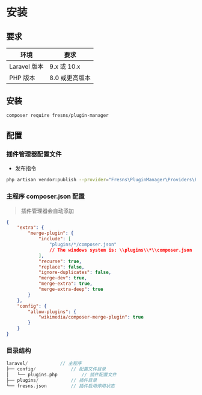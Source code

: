 # 安装

## 要求

| 环境 | 要求 |
| --- | --- |
| Laravel 版本 | 9.x 或 10.x |
| PHP 版本 | 8.0 或更高版本 |

## 安装

```bash
composer require fresns/plugin-manager
```

## 配置

### 插件管理器配置文件

- 发布指令

```bash
php artisan vendor:publish --provider="Fresns\PluginManager\Providers\PluginServiceProvider"
```

### 主程序 composer.json 配置

> 插件管理器会自动添加

```json
{
    "extra": {
        "merge-plugin": {
            "include": [
                "plugins/*/composer.json"
                // The windows system is: \\plugins\\*\\composer.json
            ],
            "recurse": true,
            "replace": false,
            "ignore-duplicates": false,
            "merge-dev": true,
            "merge-extra": true,
            "merge-extra-deep": true
        }
    },
    "config": {
        "allow-plugins": {
            "wikimedia/composer-merge-plugin": true
        }
    }
}
```

### 目录结构

```php
laravel/            // 主程序
├── config/             // 配置文件目录
│   └── plugins.php         // 插件配置文件
├── plugins/            // 插件目录
└── fresns.json         // 插件启用停用状态
```
